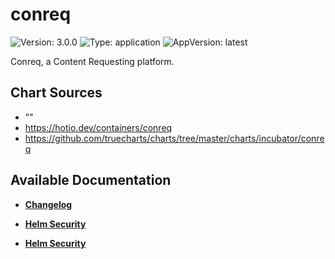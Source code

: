 # conreq

![Version: 3.0.0](https://img.shields.io/badge/Version-3.0.0-informational?style=flat-square) ![Type: application](https://img.shields.io/badge/Type-application-informational?style=flat-square) ![AppVersion: latest](https://img.shields.io/badge/AppVersion-latest-informational?style=flat-square)

Conreq, a Content Requesting platform.

## Chart Sources

- ""
- https://hotio.dev/containers/conreq
- https://github.com/truecharts/charts/tree/master/charts/incubator/conreq

## Available Documentation

- [**Changelog**](CHANGELOG)

- [**Helm Security**](container-security)

- [**Helm Security**](helm-security)

